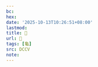 ```yaml
---
bc:
hex:
date: '2025-10-13T10:26:51+08:00'
lastmod:
title: 􂥀
url: 􂥀
tags: [龜]
src: DCCV
note:
---
```

